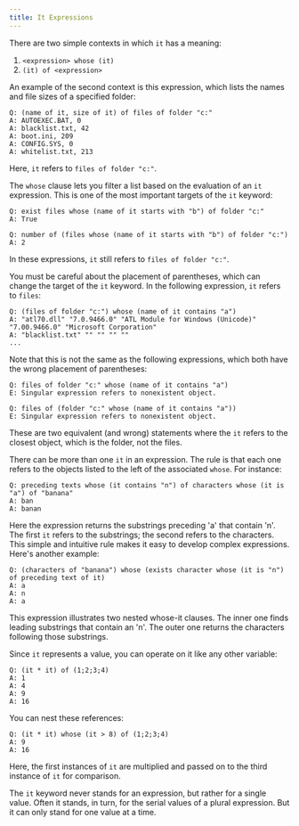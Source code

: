 ```yaml
---
title: It Expressions
---
```


There are two simple contexts in which `it` has a meaning:

1. `<expression> whose (it)`
2. `(it) of <expression>`

An example of the second context is this expression, which lists the names and
file sizes of a specified folder:

````
Q: (name of it, size of it) of files of folder "c:"
A: AUTOEXEC.BAT, 0
A: blacklist.txt, 42
A: boot.ini, 209
A: CONFIG.SYS, 0
A: whitelist.txt, 213
````
  
Here, `it` refers to `files of folder "c:"`.


The `whose` clause lets you filter a list based on the evaluation of an `it`
expression. This is one of the most important targets of the `it` keyword:

````
Q: exist files whose (name of it starts with "b") of folder "c:"
A: True
````

````
Q: number of (files whose (name of it starts with "b") of folder "c:")
A: 2
````

In these expressions, `it` still refers to `files of folder "c:"`.

You must be careful about the placement of parentheses, which can change the
target of the `it` keyword. In the following expression, `it` refers to `files`:

````
Q: (files of folder "c:") whose (name of it contains "a")
A: "atl70.dll" "7.0.9466.0" "ATL Module for Windows (Unicode)" "7.00.9466.0" "Microsoft Corporation"
A: "blacklist.txt" "" "" "" ""
...
````

Note that this is not the same as the following expressions, which both have the
wrong placement of parentheses:

````
Q: files of folder "c:" whose (name of it contains "a")
E: Singular expression refers to nonexistent object.
````

````
Q: files of (folder "c:" whose (name of it contains "a"))
E: Singular expression refers to nonexistent object.
````

These are two equivalent (and wrong) statements where the `it` refers to the
closest object, which is the folder, not the files.

There can be more than one `it` in an expression. The rule is that each one
refers to the objects listed to the left of the associated `whose`. For
instance:

````
Q: preceding texts whose (it contains "n") of characters whose (it is "a") of "banana"
A: ban
A: banan
````

Here the expression returns the substrings preceding 'a' that contain 'n'. The
first `it` refers to the substrings; the second refers to the characters. This
simple and intuitive rule makes it easy to develop complex expressions. Here's
another example:

````
Q: (characters of "banana") whose (exists character whose (it is "n") of preceding text of it)
A: a
A: n
A: a
````

This expression illustrates two nested whose-it clauses. The inner one finds
leading substrings that contain an 'n'. The outer one returns the characters
following those substrings.

Since `it` represents a value, you can operate on it like any other variable:

````
Q: (it * it) of (1;2;3;4)
A: 1
A: 4
A: 9
A: 16
````

You can nest these references:

````
Q: (it * it) whose (it > 8) of (1;2;3;4)
A: 9
A: 16
````

Here, the first instances of `it` are multiplied and passed on to the third
instance of `it` for comparison.

The `it` keyword never stands for an expression, but rather for a single value.
Often it stands, in turn, for the serial values of a plural expression. But it
can only stand for one value at a time.
